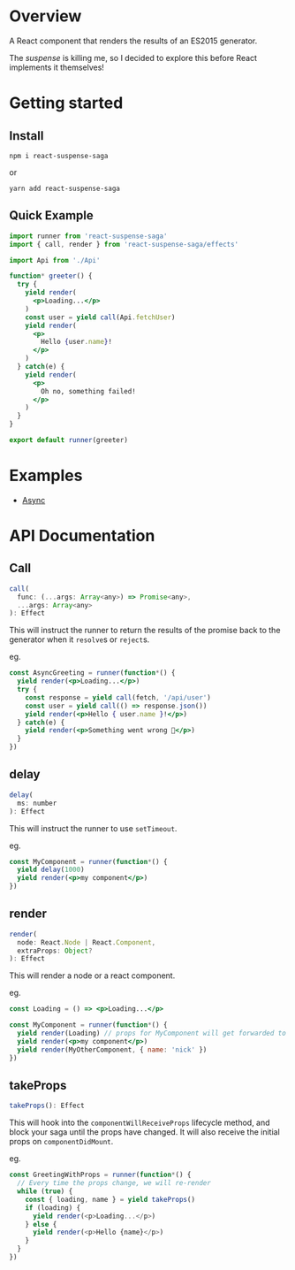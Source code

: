# Overview
A React component that renders the results of an ES2015 generator.

The *suspense* is killing me, so I decided to explore this before React implements
it themselves!

# Getting started

## Install
```
npm i react-suspense-saga
```
or
```
yarn add react-suspense-saga
```

## Quick Example
```jsx
import runner from 'react-suspense-saga'
import { call, render } from 'react-suspense-saga/effects'

import Api from './Api'

function* greeter() {
  try {
    yield render(
      <p>Loading...</p>
    )
    const user = yield call(Api.fetchUser)
    yield render(
      <p>
        Hello {user.name}!
      </p>
    )
  } catch(e) {
    yield render(
      <p>
        Oh no, something failed!
      </p>
    )
  }
}

export default runner(greeter)
```

# Examples
- [Async](examples/Async.js)

# API Documentation

## Call
```js
call(
  func: (...args: Array<any>) => Promise<any>,
  ...args: Array<any>
): Effect
```

This will instruct the runner to return the results of the promise back to the
generator when it `resolve`s or `reject`s.

eg.
```jsx
const AsyncGreeting = runner(function*() {
  yield render(<p>Loading...</p>)
  try {
    const response = yield call(fetch, '/api/user')
    const user = yield call(() => response.json())
    yield render(<p>Hello { user.name }!</p>)
  } catch(e) {
    yield render(<p>Something went wrong 🤔</p>)
  }
})
```

## delay
```js
delay(
  ms: number
): Effect
```

This will instruct the runner to use `setTimeout`.

eg.
```jsx
const MyComponent = runner(function*() {
  yield delay(1000)
  yield render(<p>my component</p>)
})
```

## render
```js
render(
  node: React.Node | React.Component,
  extraProps: Object?
): Effect
```

This will render a node or a react component.

eg.
```jsx
const Loading = () => <p>Loading...</p>

const MyComponent = runner(function*() {
  yield render(Loading) // props for MyComponent will get forwarded to this
  yield render(<p>my component</p>)
  yield render(MyOtherComponent, { name: 'nick' })
})
```

## takeProps
```js
takeProps(): Effect
```

This will hook into the `componentWillReceiveProps` lifecycle method, and block your
saga until the props have changed. It will also receive the initial props on
`componentDidMount`.

eg.
```js
const GreetingWithProps = runner(function*() {
  // Every time the props change, we will re-render
  while (true) {
    const { loading, name } = yield takeProps()
    if (loading) {
      yield render(<p>Loading...</p>)
    } else {
      yield render(<p>Hello {name}</p>)
    }
  }
})
```
